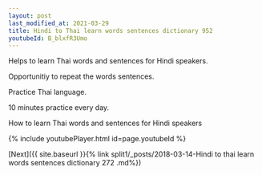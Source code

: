 ```yaml
---
layout: post
last_modified_at: 2021-03-29
title: Hindi to Thai learn words sentences dictionary 952 
youtubeId: B_blxfR3Umo
---
```

 
 
Helps to learn Thai words and sentences for Hindi speakers.

Opportunitiy to repeat the words sentences. 

Practice Thai language. 
 
10 minutes practice every day. 
 
How to learn Thai words and sentences for Hindi speakers 
 
{% include youtubePlayer.html id=page.youtubeId %}
 
 
[Next]({{ site.baseurl }}{% link  split1/_posts/2018-03-14-Hindi to thai learn words sentences dictionary 272 .md%})
 

